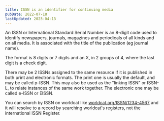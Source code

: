 ```yaml
---
title: ISSN is an identifier for continuing media
pubDate: 2022-07-18
lastUpdated: 2023-04-13
---
```


An ISSN or International Standard Serial Number is an 8-digit code used to identify newspapers, journals, magazines and periodicals of all kinds and on all media. It is associated with the title of the publication (eg journal name).

The format is 8 digits or 7 digits and an X, in 2 groups of 4, where the last digit is a check digit.

There may be 2 ISSNs assigned to the same resource if it is published in both print and electronic formats. The print one is usually the default, and may be called p-ISSN. This may also be used as the "linking ISSN" or ISSN-L, to relate instances of the same work together. The electronic one may be called e-ISSN or EISSN.

You can search by ISSN on worldcat like [worldcat.org/ISSN/1234-4567](https://www.worldcat.org/ISSN/1021-9749) and it will resolve to a record by searching worldcat's registers, not the international ISSN Register.
